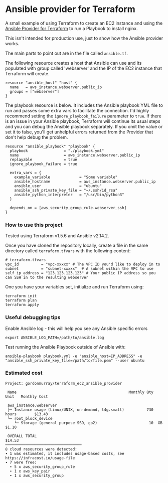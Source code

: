 # Ansible provider for Terraform

A small example of using Terraform to create an EC2 instance and using the [Ansible Provider for Terraform](https://registry.terraform.io/providers/ansible/ansible/latest/docs) to run a Playbook to install nginx.

This isn't intended for production use, just to show how the Ansible provider works.

The main parts to point out are in the file called `ansible.tf`.

The following resource creates a host that Ansible can use and its populated with group called 'webserver' and the IP of the EC2 instance that Terraform will create.

```
resource "ansible_host" "host" {
  name   = aws_instance.webserver.public_ip
  groups = ["webserver"]
}
```

The playbook resource is below. It includes the Ansible playbook YML file to run and passes some extra vars to facilitate the connection. I'd highly recommend setting the `ignore_playbook_failure` parameter to `true`. If there is an issue in your Ansible playbook, Terraform will continue its usual steps and you can debug the Ansible playbook separately. If you omit the value or set it to false, you'll get unhelpful errors returned from the Provider that don't help debug the problem.

```
resource "ansible_playbook" "playbook" {
  playbook                = "./playbook.yml"
  name                    = aws_instance.webserver.public_ip
  replayable              = true
  ignore_playbook_failure = true

  extra_vars = {
    example_variable             = "Some variable"
    ansible_hostname             = aws_instance.webserver.public_ip
    ansible_user                 = "ubuntu"
    ansible_ssh_private_key_file = "~/.ssh/id_rsa"
    ansible_python_interpreter   = "/usr/bin/python3"
  }

  depends_on = [aws_security_group_rule.webserver_ssh]
}
```



### How to use this project

Tested using Terraform v1.5.6 and Ansible v2.14.2.

Once you have cloned the repository locally, create a file in the same directory called `terraform.tfvars` with the following content:

```
# terraform.tfvars
vpc_id          = "vpc-xxxxx" # The VPC ID you'd like to deploy in to
subnet          = "subnet-xxxxx"  # A subnet within the VPC to use
self_ip_address = "123.123.123.123" # Your public IP address so you can SSH in to the resulting webserver
```

One you have your variables set, initialize and run Terraform using:

```
terraform init
terraform plan
terraform apply
```

### Useful debugging tips

Enable Ansible log - this will help you see any Ansible specific errors

```
export ANSIBLE_LOG_PATH=/path/to/ansible.log
```


Test running the Ansible Playbook outside of Ansible with:

```
ansible-playbook playbook.yml -e "ansible_host=IP_ADDRESS" -e "ansible_ssh_private_key_file=/path/to/file.pem" --user ubuntu
```

### Estimated cost

```
Project: gordonmurray/terraform_ec2_ansible_provider

 Name                                                  Monthly Qty  Unit   Monthly Cost

 aws_instance.webserver
 ├─ Instance usage (Linux/UNIX, on-demand, t4g.small)          730  hours        $13.43
 └─ root_block_device
    └─ Storage (general purpose SSD, gp2)                       10  GB            $1.10

 OVERALL TOTAL                                                                   $14.53
──────────────────────────────────
8 cloud resources were detected:
∙ 1 was estimated, it includes usage-based costs, see https://infracost.io/usage-file
∙ 7 were free:
  ∙ 5 x aws_security_group_rule
  ∙ 1 x aws_key_pair
  ∙ 1 x aws_security_group
```